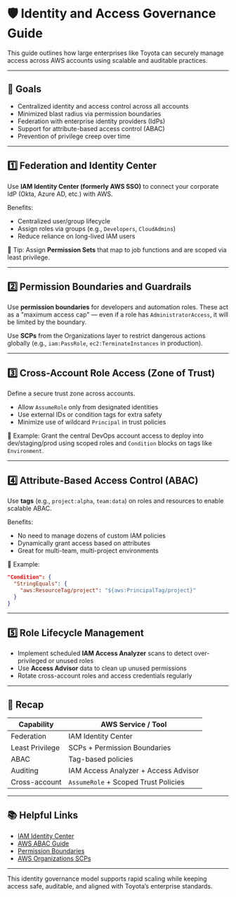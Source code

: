 
# 🛡️ Identity and Access Governance Guide

This guide outlines how large enterprises like Toyota can securely manage access across AWS accounts using scalable and auditable practices.

---

## 🎯 Goals

- Centralized identity and access control across all accounts
- Minimized blast radius via permission boundaries
- Federation with enterprise identity providers (IdPs)
- Support for attribute-based access control (ABAC)
- Prevention of privilege creep over time

---

## 1️⃣ Federation and Identity Center

Use **IAM Identity Center (formerly AWS SSO)** to connect your corporate IdP (Okta, Azure AD, etc.) with AWS.

Benefits:
- Centralized user/group lifecycle
- Assign roles via groups (e.g., `Developers`, `CloudAdmins`)
- Reduce reliance on long-lived IAM users

📌 Tip: Assign **Permission Sets** that map to job functions and are scoped via least privilege.

---

## 2️⃣ Permission Boundaries and Guardrails

Use **permission boundaries** for developers and automation roles. These act as a "maximum access cap" — even if a role has `AdministratorAccess`, it will be limited by the boundary.

Use **SCPs** from the Organizations layer to restrict dangerous actions globally (e.g., `iam:PassRole`, `ec2:TerminateInstances` in production).

---

## 3️⃣ Cross-Account Role Access (Zone of Trust)

Define a secure trust zone across accounts.

- Allow `AssumeRole` only from designated identities
- Use external IDs or condition tags for extra safety
- Minimize use of wildcard `Principal` in trust policies

📌 Example: Grant the central DevOps account access to deploy into dev/staging/prod using scoped roles and `Condition` blocks on tags like `Environment`.

---

## 4️⃣ Attribute-Based Access Control (ABAC)

Use **tags** (e.g., `project:alpha`, `team:data`) on roles and resources to enable scalable ABAC.

Benefits:
- No need to manage dozens of custom IAM policies
- Dynamically grant access based on attributes
- Great for multi-team, multi-project environments

🔐 Example:
```json
"Condition": {
  "StringEquals": {
    "aws:ResourceTag/project": "${aws:PrincipalTag/project}"
  }
}
```

---

## 5️⃣ Role Lifecycle Management

- Implement scheduled **IAM Access Analyzer** scans to detect over-privileged or unused roles
- Use **Access Advisor** data to clean up unused permissions
- Rotate cross-account roles and access credentials regularly

---

## 🔁 Recap

| Capability | AWS Service / Tool |
|------------|---------------------|
| Federation | IAM Identity Center |
| Least Privilege | SCPs + Permission Boundaries |
| ABAC | Tag-based policies |
| Auditing | IAM Access Analyzer + Access Advisor |
| Cross-account | `AssumeRole` + Scoped Trust Policies |

---

## 📚 Helpful Links

- [IAM Identity Center](https://docs.aws.amazon.com/singlesignon/latest/userguide/what-is.html)
- [AWS ABAC Guide](https://docs.aws.amazon.com/IAM/latest/UserGuide/access_tags.html)
- [Permission Boundaries](https://docs.aws.amazon.com/IAM/latest/UserGuide/access_policies_boundaries.html)
- [AWS Organizations SCPs](https://docs.aws.amazon.com/organizations/latest/userguide/orgs_manage_policies_scps.html)

---

This identity governance model supports rapid scaling while keeping access safe, auditable, and aligned with Toyota’s enterprise standards.
